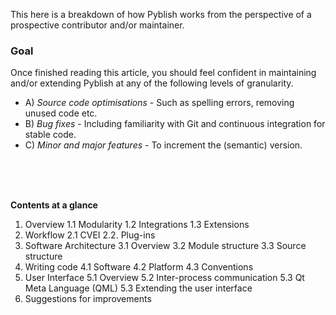 This here is a breakdown of how Pyblish works from the perspective of a prospective contributor and/or maintainer.


### Goal

Once finished reading this article, you should feel confident in maintaining and/or extending Pyblish at any of the following levels of granularity.

- A) *Source code optimisations* - Such as spelling errors, removing unused code etc.
- B) *Bug fixes* - Including familiarity with Git and continuous integration for stable code.
- C) *Minor and major features* - To increment the (semantic) version.

<br>
<br>
<br>

**Contents at a glance**

1. Overview
 1.1 Modularity
 1.2 Integrations
 1.3 Extensions
2. Workflow
 2.1 CVEI
 2.2. Plug-ins
3. Software Architecture
 3.1 Overview
 3.2 Module structure
 3.3 Source structure
4. Writing code
 4.1 Software
 4.2 Platform
 4.3 Conventions
5. User Interface
 5.1 Overview
 5.2 Inter-process communication
 5.3 Qt Meta Language (QML)
 5.3 Extending the user interface
6. Suggestions for improvements

